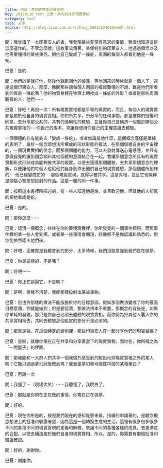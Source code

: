 ```yaml
---
title: 巴夏：共同的共享現實實相
key: 20180110_text_巴夏：共同的共享現實實相
category: text
tags: 文字
source: http://blog.sina.com.cn/s/blog_5082b8240106e50h.html
---
```


問：我曾讀了一本印第安人的書，我發現某些非常有意思的事情，我很想知道這是怎麼運作的。不管怎麼說，這故事流傳著，某個特別的印第安人，他通過領悟以及他需要懂得的某些東西，把他自己變成了一條蛇，周圍的每個人都看到他是一條蛇。

巴夏：是的

問：他們於是就打他，然後他就跑回他的帳篷，等他回來的時候就是一個人了，還是這個印第安人。那麼，撇開那些讓每個人困惑的複雜難懂的不說，難道他們所看到的真是一條蛇嗎？他的物質身體在物理上轉換成一條蛇的外形？或者是那些周圍觀看的人，他們⋯⋯

巴夏：好吧！再說一次：所有現實實相都是平等的真實的，而且，每個人的現實實都是屬於他自身的現實實相。你們所共享，所分享的任何事物，都是被你們授權和同意，去分享那公共的，共有的通用性的體驗，並且你自己會構造一個屬於哪個公共現實實相的---你自己的版本，來讓你使用你自己的生理意識去體驗。

一個個體的存有能夠去「變成一條蛇」，或者無論其他什麼，這個概念僅僅是單純的表明了，屬於一個念頭想法所構成的形狀形態的看法，在那個個體自身的宇宙裡的，一個現實實相的信念，而那個個體的能力，可以去發射傳送心電感應，並且有意識自覺的讓那個念頭和其他個體的意識結合在一起，會讓那個意念所具有的現實實相形式形狀成為能夠被共享的現實。以便去獲得那個體驗，去共享那個意念的理解，以便讓他們每個人也給他們自身創作出他們自己的現實體驗，那個個體所創作的---他已經變成蛇的---那個現實實現，就得以被共享。這是真相，並且它也純粹是頭腦心智思想投射的作品。這是一體的同一件事。

問：按照這本書裡所描述的，有一些人知道他是誰，並且歡迎他，但其他的人卻真的把他看成是蛇。

巴夏：是的。

問：那你怎麼⋯⋯

巴夏：認清一個概念，往往在你的夢境現實裡，你所發覺的一個事件顯現，而那事件裡的某一些人會到場，或者某一些事情會顯現，好像都不是你認識和熟悉的，但你能依然認出他們來。

問：好吧，這確實是我體會到的部分，太多時候，我們沒能意識到我們是在做夢。

巴夏：你是這樣的，不是嗎？

問：好吧～～

巴夏：你正在談論它，不是嗎？

問：是啊，但我不清楚，我能那樣投射出某些事物。

巴夏：但也許那樣的做法不能服務於你的目標意圖。假如那個做法變成了你的最高目標意圖，你就能做到；但是要認清，那做法根本不重要。那概念的背後是，如果你單純的發現，那只是你自己必須去體驗的現實實相，而你認為把其他人囊入你的共享實相裡去，共同去體驗那個給定的部分不是必須的。

問：那就是說，在這個特定的案例裡，那些印第安人在一起分享他們的現實實相？

巴夏：是啊，就像你現在正在共享和分享著當下的現實實相，而你在，你所稱之為「一間屋子」的裡面。

問：那我能和一大群人們共享一個我強烈感受到的超出地球現實實相之外的某人嗎？它能只通過夢幻狀態做到嗎？或者是夢幻和可能性中間的某種東西？

巴夏：再說一次

問：我懂了⋯（現場大笑）⋯⋯我聽懂了，我明白了。

巴夏：那就是你現在正在做的事情。你現在正在做夢。

問：好的。

巴夏：現在你所是的，按照我們現在的感知覺察來看，持續的申請著的，是觀念概念想法上的批准和驗證確認，因為這是一個轉換生成的生活，這裡有很多很多很多不同的各種不同的現實實現的定義和解釋，來讓不同的各種各樣的成員，去更滿意的合配，以便去構造屬於他們自身的現實實相，所以，是的，你需要有那個批准和驗證確認。

問：好的，謝謝你。

巴夏：謝謝你。
